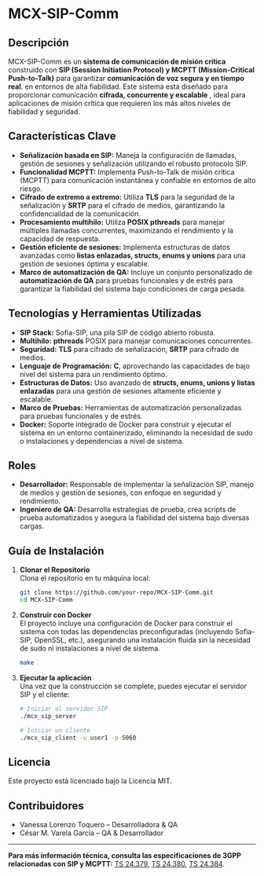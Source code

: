 # MCX-SIP-Comm

## Descripción
MCX-SIP-Comm es un **sistema de comunicación de misión crítica** construido con **SIP (Session Initiation Protocol) y MCPTT (Mission-Critical Push-to-Talk)** para garantizar **comunicación de voz segura y en tiempo real**. en entornos de alta fiabilidad. Este sistema está diseñado para proporcionar comunicación **cifrada, concurrente y escalable** , ideal para aplicaciones de misión crítica que requieren los más altos niveles de fiabilidad y seguridad.

## Características Clave
- **Señalización basada en SIP:** Maneja la configuración de llamadas, gestión de sesiones y señalización utilizando el robusto protocolo SIP.
- **Funcionalidad MCPTT:** Implementa Push-to-Talk de misión crítica (MCPTT) para comunicación instantánea y confiable en entornos de alto riesgo.
- **Cifrado de extremo a extremo:** Utiliza **TLS** para la seguridad de la señalización y **SRTP** para el cifrado de medios, garantizando la confidencialidad de la comunicación.
- **Procesamiento multihilo:** Utiliza **POSIX pthreads** para manejar múltiples llamadas concurrentes, maximizando el rendimiento y la capacidad de respuesta.
- **Gestión eficiente de sesiones:** Implementa estructuras de datos avanzadas como **listas enlazadas, structs, enums y unions** para una gestión de sesiones óptima y escalable.
- **Marco de automatización de QA:** Incluye un conjunto personalizado de **automatización de QA** para pruebas funcionales y de estrés para garantizar la fiabilidad del sistema bajo condiciones de carga pesada.

## Tecnologías y Herramientas Utilizadas
- **SIP Stack:** Sofia-SIP, una pila SIP de código abierto robusta.
- **Multihilo:** **pthreads** POSIX para manejar comunicaciones concurrentes.
- **Seguridad:** **TLS** para cifrado de señalización, **SRTP** para cifrado de medios.
- **Lenguaje de Programación:** **C**, aprovechando las capacidades de bajo nivel del sistema para un rendimiento óptimo.
- **Estructuras de Datos:** Uso avanzado de **structs, enums, unions y listas enlazadas** para una gestión de sesiones altamente eficiente y escalable.
- **Marco de Pruebas:** Herramientas de automatización personalizadas para pruebas funcionales y de estrés.
- **Docker:** Soporte integrado de Docker para construir y ejecutar el sistema en un entorno containerizado, eliminando la necesidad de sudo o instalaciones y dependencias a nivel de sistema.

## Roles
- **Desarrollador:** Responsable de implementar la señalización SIP, manejo de medios y gestión de sesiones, con enfoque en seguridad y rendimiento.
- **Ingeniero de QA:** Desarrolla estrategias de prueba, crea scripts de prueba automatizados y asegura la fiabilidad del sistema bajo diversas cargas.

## Guía de Instalación

1. **Clonar el Repositorio**  
   Clona el repositorio en tu máquina local:
   ```sh
   git clone https://github.com/your-repo/MCX-SIP-Comm.git
   cd MCX-SIP-Comm
   
   
2. **Construir con Docker**  
El proyecto incluye una configuración de Docker para construir el sistema con todas las dependencias preconfiguradas (incluyendo Sofia-SIP, OpenSSL, etc.), asegurando una instalación fluida sin la necesidad de sudo ni instalaciones a nivel de sistema.
    ```sh
    make

3. **Ejecutar la aplicación**  
Una vez que la construcción se complete, puedes ejecutar el servidor SIP y el cliente:

    ```sh
    # Iniciar el servidor SIP
    ./mcx_sip_server

    # Iniciar un cliente
    ./mcx_sip_client -u user1 -p 5060


## Licencia
Este proyecto está licenciado bajo la Licencia MIT.

## Contribuidores
- Vanessa Lorenzo Toquero – Desarrolladora & QA
- César  M. Varela García – QA & Desarrollador

---
**Para más información técnica, consulta las especificaciones de 3GPP relacionadas con SIP y MCPTT:** [TS 24.379](https://www.3gpp.org/ftp/Specs/archive/24_series/24.379/), [TS 24.380](https://www.3gpp.org/ftp/Specs/archive/24_series/24.380/), [TS 24.384](https://www.3gpp.org/ftp/Specs/archive/24_series/24.384/).


